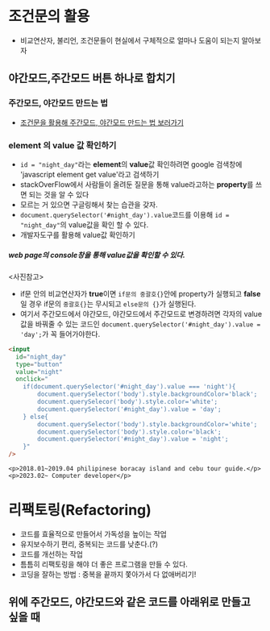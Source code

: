 # 조건문의 활용

- 비교연산자, 불리언, 조건문들이 현실에서 구체적으로 얼마나 도움이 되는지 알아보자

## 야간모드,주간모드 버튼 하나로 합치기

### 주간모드, 야간모드 만드는 법

- [조건문을 활용해 주간모드, 야간모드 만드는 법 보러가기](https://velog.io/@xiu_8/JavaScript%EC%A1%B0%EA%B1%B4%EB%AC%B8-%ED%99%9C%EC%9A%A9-%EC%95%BC%EA%B0%84%EB%AA%A8%EB%93%9C%EC%99%80-%EC%A3%BC%EA%B0%84%EB%AA%A8%EB%93%9C-%EC%83%9D%ED%99%9C%EC%BD%94%EB%94%A9)

### element 의 value 값 확인하기

- `id = "night_day"`라는 **element**의 **value**값 확인하려면 google 검색창에 'javascript element get value'라고 검색하기
- stackOverFlow에서 사람들이 올려둔 질문을 통해 value라고하는 **property**를 쓰면 되는 것을 알 수 있다
- 모르는 거 있으면 구글링해서 찾는 습관을 갖자.
- `document.querySelector('#night_day').value`코드를 이용해 `id = "night_day"`의 value값을 확인 할 수 있다.
- 개발자도구를 활용해 value값 확인하기

##### web page의 console창을 통해 value값을 확인할 수 있다.

<사진참고>

- if문 안의 비교연산자가 **true**이면 `if문의 중괄호{}`안에 property가 실행되고 **false**일 경우 if문의 `중괄호{}`는 무시되고 `else문의 {}`가 실행된다.
- 여기서 주간모드에서 야간모드, 야간모드에서 주간모드로 변경하려면 각자의 value값을 바꿔줄 수 있는 코드인 `document.querySelector('#night_day').value = 'day';`가 꼭 들어가야한다.

```html
<input
  id="night_day"
  type="button"
  value="night"
  onclick="
    if(document.querySelector('#night_day').value === 'night'){
        document.querySelector('body').style.backgroundColor='black';
        document.querySelecor('body').style.color='white';
        document.querySelector('#night_day').value = 'day';
    } else{
        document.querySelector('body').style.backgroundColor='white';
        document.querySelector('body').style.color='black';
        document.querySelector('#night_day').value = 'night';
    }"
/>
```

    <p>2018.01~2019.04 philipinese boracay island and cebu tour guide.</p>
    <p>2023.02~ Computer developer</p>

# 리팩토링(Refactoring)

- 코드를 효율적으로 만들어서 가독성을 높이는 작업
- 유지보수하기 편리, 중복되는 코드를 낮춘다.(?)
- 코드를 개선하는 작업
- 틈틈히 리팩토링을 해야 더 좋은 프로그램을 만들 수 있다.
- 코딩을 잘하는 방법 : 중복을 끝까지 쫓아가서 다 없애버리기!

## 위에 주간모드, 야간모드와 같은 코드를 아래위로 만들고 싶을 때

